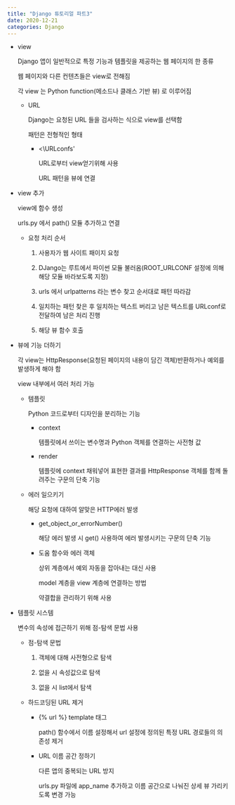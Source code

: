 ```yaml
---
title: "Django 튜토리얼 파트3"
date: 2020-12-21
categories: Django
---
```


- view

  Django 앱이 일반적으로 특정 기능과 템플릿을 제공하는 웹 페이지의 한 종류

  웹 페이지와 다른 컨텐츠들은 view로 전해짐

  각 view 는 Python function(메소드나 클래스 기반 뷰) 로 이루어짐

  - URL

    Django는 요청된 URL 들을 검사하는 식으로 view를 선택함

    패턴은 전형적인 형태

    - <\URLconfs'

      URL로부터 view얻기위해 사용

      URL 패턴을 뷰에 연결

- view 추가

  view에 함수 생성

  urls.py 에서 path() 모듈 추가하고 연결

  - 요청 처리 순서

    1. 사용자가 웹 사이트 패이지 요청

    2. DJango는 루트에서 파이썬 모듈 불러옴(ROOT_URLCONF 설정에 의해 해당 모듈 바라보도록 지정)

    3. urls 에서 urlpatterns 라는 변수 찾고 순서대로 패턴 따라감

    4. 일치하는 패턴 찾은 후 일치하는 텍스트 버리고 남은 텍스트를 URLconf로 전달하여 남은 처리 진행

    5. 해당 뷰 함수 호출

- 뷰에 기능 더하기

  각 view는 HttpResponse(요청된 페이지의 내용이 담긴 객체)반환하거나 예외를 발생하게 해야 함

  view 내부에서 여러 처리 가능

  - 템플릿

    Python 코드로부터 디자인을 분리하는 기능

    - context

      템플릿에서 쓰이는 변수명과 Python 객체를 연결하는 사전형 값

    - render

      템플릿에 context 채워넣어 표현한 결과를 HttpResponse 객체를 함께 돌려주는 구문의 단축 기능

  - 에러 일으키기

    해당 요청에 대하여 알맞은 HTTP에러 발생

    - get_object_or_errorNumber()

      해당 에러 발생 시 get() 사용하여 에러 발생시키는 구문의 단축 기능

    - 도움 함수와 에러 객체

      상위 계층에서 예외 자동을 잡아내는 대신 사용

      model 계층을 view 계층에 연결하는 방법

      약결합을 관리하기 위해 사용

- 템플릿 시스템

  변수의 속성에 접근하기 위해 점-탐색 문법 사용

  - 점-탐색 문법

    1. 객체에 대해 사전형으로 탐색

    2. 없을 시 속성값으로 탐색

    3. 없을 시 list에서 탐색

  - 하드코딩된 URL 제거

    - \{% url %\} template 태그

      path() 함수에서 이름 설정해서 url 설정에 정의된 특정 URL 경로들의 의존성 제거

    - URL 이름 공간 정하기

      다른 앱의 중복되는 URL 방지

      urls.py 파일에 app_name 추가하고 이름 공간으로 나눠진 상세 뷰 가리키도록 변경 가능
